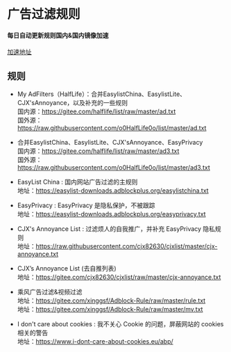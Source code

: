 # 广告过滤规则

#### 每日自动更新规则国内&国内镜像加速
[加速地址](https://github.com/Silentely/AdBlock-Acceleration)

## 规则

+ My AdFilters（HalfLife）：合并EasylistChina、EasylistLite、CJX'sAnnoyance，以及补充的一些规则<br>
国内源：https://gitee.com/halflife/list/raw/master/ad.txt<br>
国外源：https://raw.githubusercontent.com/o0HalfLife0o/list/master/ad.txt

+ 合并EasylistChina、EasylistLite、CJX'sAnnoyance、EasyPrivacy<br>
国内源：https://gitee.com/halflife/list/raw/master/ad3.txt<br>
国外源：https://raw.githubusercontent.com/o0HalfLife0o/list/master/ad3.txt

+ EasyList China : 国内网站广告过滤的主规则<br>
地址：https://easylist-downloads.adblockplus.org/easylistchina.txt

+ EasyPrivacy : EasyPrivacy 是隐私保护，不被跟踪<br>
地址：https://easylist-downloads.adblockplus.org/easyprivacy.txt

+ CJX's Annoyance List : 过滤烦人的自我推广，并补充 EasyPrivacy 隐私规则<br>
地址：https://raw.githubusercontent.com/cjx82630/cjxlist/master/cjx-annoyance.txt

+ CJX’s Annoyance List (去自推列表)<br>
地址：https://gitee.com/cjx82630/cjxlist/raw/master/cjx-annoyance.txt

+ 乘风广告过滤&视频过滤<br>
地址：https://gitee.com/xinggsf/Adblock-Rule/raw/master/rule.txt<br>
地址：https://gitee.com/xinggsf/Adblock-Rule/raw/master/mv.txt

+ I don't care about cookies : 我不关心 Cookie 的问题，屏蔽网站的 cookies 相关的警告<br>
地址：https://www.i-dont-care-about-cookies.eu/abp/










